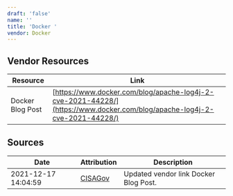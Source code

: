 ```yaml
---
draft: 'false'
name: ''
title: 'Docker '
vendor: Docker
---
```


## Vendor Resources
| Resource | Link |
| --- | --- |
| Docker Blog Post | [https://www.docker.com/blog/apache-log4j-2-cve-2021-44228/](https://www.docker.com/blog/apache-log4j-2-cve-2021-44228/) |



## Sources
| Date | Attribution | Description |
| --- | --- | --- |
| 2021-12-17 14:04:59 | [CISAGov](https://raw.githubusercontent.com/cisagov/log4j-affected-db/develop/README.md) | Updated vendor link Docker Blog Post.  |
